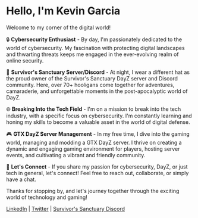 # Hello, I'm Kevin Garcia

Welcome to my corner of the digital world!

🔒 **Cybersecurity Enthusiast** - By day, I'm passionately dedicated to the world of cybersecurity. My fascination with protecting digital landscapes and thwarting threats keeps me engaged in the ever-evolving realm of online security.

🌄 **Survivor's Sanctuary Server/Discord** - At night, I wear a different hat as the proud owner of the Survivor's Sanctuary DayZ server and Discord community. Here, over 70+ hooligans come together for adventures, camaraderie, and unforgettable moments in the post-apocalyptic world of DayZ.

🌐 **Breaking Into the Tech Field** - I'm on a mission to break into the tech industry, with a specific focus on cybersecurity. I'm constantly learning and honing my skills to become a valuable asset in the world of digital defense.

🎮 **GTX DayZ Server Management** - In my free time, I dive into the gaming world, managing and modding a GTX DayZ server. I thrive on creating a dynamic and engaging gaming environment for players, hosting server events, and cultivating a vibrant and friendly community.

👾 **Let's Connect** - If you share my passion for cybersecurity, DayZ, or just tech in general, let's connect! Feel free to reach out, collaborate, or simply have a chat.

Thanks for stopping by, and let's journey together through the exciting world of technology and gaming!

[LinkedIn](https://www.linkedin.com/in/yourname) | [Twitter](https://twitter.com/yourhandle) | [Survivor's Sanctuary Discord](https://discord.gg/Ub66peMPsX)

<!---
Kev-Garcia/Kev-Garcia is a ✨ special ✨ repository because its `README.md` (this file) appears on your GitHub profile.
You can click the Preview link to take a look at your changes.
--->
